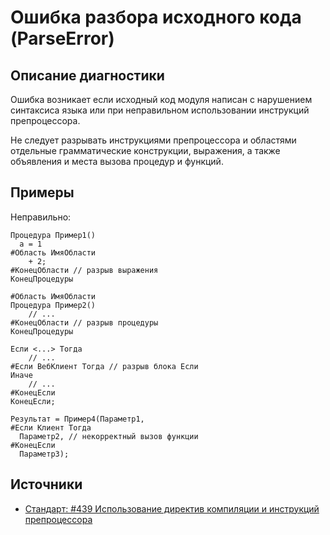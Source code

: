 # Ошибка разбора исходного кода (ParseError)

<!-- Блоки выше заполняются автоматически, не трогать -->
## Описание диагностики

Ошибка возникает если исходный код модуля написан с нарушением синтаксиса языка или при неправильном использовании инструкций препроцессора.

Не следует разрывать инструкциями препроцессора и областями отдельные грамматические конструкции, выражения, а также объявления и места вызова процедур и функций.

## Примеры

Неправильно:

```bsl
Процедура Пример1()
  а = 1
#Область ИмяОбласти
    + 2;
#КонецОбласти // разрыв выражения
КонецПроцедуры

#Область ИмяОбласти
Процедура Пример2()
    // ...
#КонецОбласти // разрыв процедуры
КонецПроцедуры

Если <...> Тогда
    // ...
#Если ВебКлиент Тогда // разрыв блока Если
Иначе
    // ...
#КонецЕсли
КонецЕсли;

Результат = Пример4(Параметр1, 
#Если Клиент Тогда
  Параметр2, // некорректный вызов функции
#КонецЕсли
  Параметр3);
```

## Источники

* [Стандарт: #439 Использование директив компиляции и инструкций препроцессора](https://its.1c.ru/db/v8std#content:439:hdoc)

